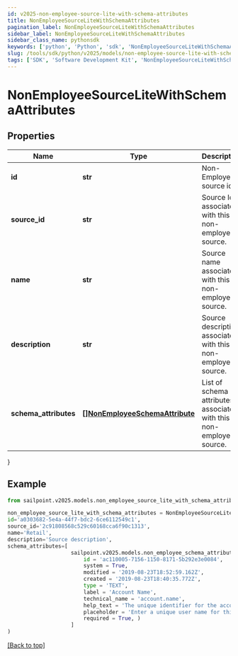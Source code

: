 ```yaml
---
id: v2025-non-employee-source-lite-with-schema-attributes
title: NonEmployeeSourceLiteWithSchemaAttributes
pagination_label: NonEmployeeSourceLiteWithSchemaAttributes
sidebar_label: NonEmployeeSourceLiteWithSchemaAttributes
sidebar_class_name: pythonsdk
keywords: ['python', 'Python', 'sdk', 'NonEmployeeSourceLiteWithSchemaAttributes', 'V2025NonEmployeeSourceLiteWithSchemaAttributes'] 
slug: /tools/sdk/python/v2025/models/non-employee-source-lite-with-schema-attributes
tags: ['SDK', 'Software Development Kit', 'NonEmployeeSourceLiteWithSchemaAttributes', 'V2025NonEmployeeSourceLiteWithSchemaAttributes']
---
```


# NonEmployeeSourceLiteWithSchemaAttributes


## Properties

Name | Type | Description | Notes
------------ | ------------- | ------------- | -------------
**id** | **str** | Non-Employee source id. | [optional] 
**source_id** | **str** | Source Id associated with this non-employee source. | [optional] 
**name** | **str** | Source name associated with this non-employee source. | [optional] 
**description** | **str** | Source description associated with this non-employee source. | [optional] 
**schema_attributes** | [**[]NonEmployeeSchemaAttribute**](non-employee-schema-attribute) | List of schema attributes associated with this non-employee source. | [optional] 
}

## Example

```python
from sailpoint.v2025.models.non_employee_source_lite_with_schema_attributes import NonEmployeeSourceLiteWithSchemaAttributes

non_employee_source_lite_with_schema_attributes = NonEmployeeSourceLiteWithSchemaAttributes(
id='a0303682-5e4a-44f7-bdc2-6ce6112549c1',
source_id='2c91808568c529c60168cca6f90c1313',
name='Retail',
description='Source description',
schema_attributes=[
                    sailpoint.v2025.models.non_employee_schema_attribute.NonEmployeeSchemaAttribute(
                        id = 'ac110005-7156-1150-8171-5b292e3e0084', 
                        system = True, 
                        modified = '2019-08-23T18:52:59.162Z', 
                        created = '2019-08-23T18:40:35.772Z', 
                        type = 'TEXT', 
                        label = 'Account Name', 
                        technical_name = 'account.name', 
                        help_text = 'The unique identifier for the account', 
                        placeholder = 'Enter a unique user name for this account.', 
                        required = True, )
                    ]
)

```
[[Back to top]](#) 


